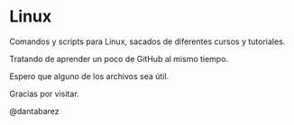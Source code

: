 # Linux
Comandos y scripts para Linux, sacados de diferentes cursos y tutoriales.

Tratando de aprender un poco de GitHub al mismo tiempo.

Espero que alguno de los archivos sea útil.

Gracias por visitar.

@dantabarez